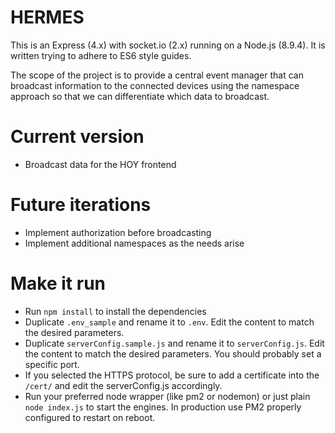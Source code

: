# HERMES

This is an Express (4.x) with socket.io (2.x) running on a Node.js (8.9.4). It is written trying to adhere to ES6 style guides.

The scope of the project is to provide a central event manager that can broadcast information to the connected devices using the namespace approach so that we can differentiate which data to broadcast.

# Current version

- Broadcast data for the HOY frontend

# Future iterations

- Implement authorization before broadcasting
- Implement additional namespaces as the needs arise

# Make it run

- Run `npm install` to install the dependencies
- Duplicate `.env_sample` and rename it to `.env`. Edit the content to match the desired parameters.
- Duplicate `serverConfig.sample.js` and rename it to `serverConfig.js`. Edit the content to match the desired parameters. You should probably set a specific port.
- If you selected the HTTPS protocol, be sure to add a certificate into the `/cert/` and edit the serverConfig.js accordingly.
- Run your preferred node wrapper (like pm2 or nodemon) or just plain `node index.js` to start the engines. In production use PM2 properly configured to restart on reboot.
